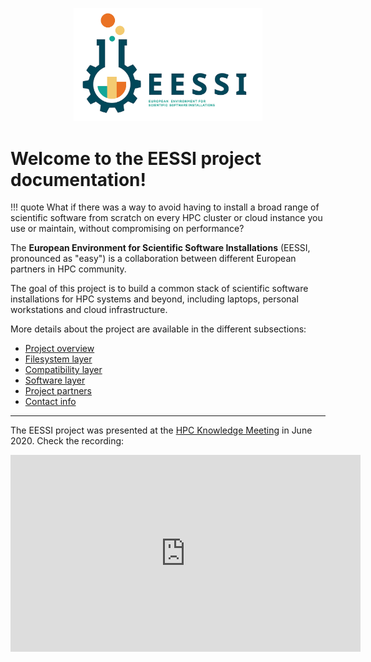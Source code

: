 <p align="center">
  <img width="60%" src="img/logos/EESSI_logo_horizontal.png" alt="EESSI logo">
</p>

# Welcome to the EESSI project documentation!

!!! quote
    What if there was a way to avoid having to install a broad range of scientific software from scratch on every HPC cluster or cloud instance you use or maintain, without compromising on performance?

The **European Environment for Scientific Software Installations** (EESSI, pronounced as "easy") is a collaboration between different European partners in HPC community.

The goal of this project is to build a common stack of scientific software installations for HPC systems and beyond, including laptops,
personal workstations and cloud infrastructure.

More details about the project are available in the different subsections:

* [Project overview](overview.md)
* [Filesystem layer](filesystem_layer.md)
* [Compatibility layer](compatibility_layer.md)
* [Software layer](software_layer.md)
* [Project partners](partners.md)
* [Contact info](contact.md)

---

The EESSI project was presented at the [HPC Knowledge Meeting](https://hpckp.org/) in June 2020. Check the recording:

<div align="center"><iframe width="560" height="315" src="https://www.youtube.com/embed/nihAG_Y2l9o" frameborder="0" allow="accelerometer; autoplay; encrypted-media; gyroscope; picture-in-picture" allowfullscreen></iframe></center>
